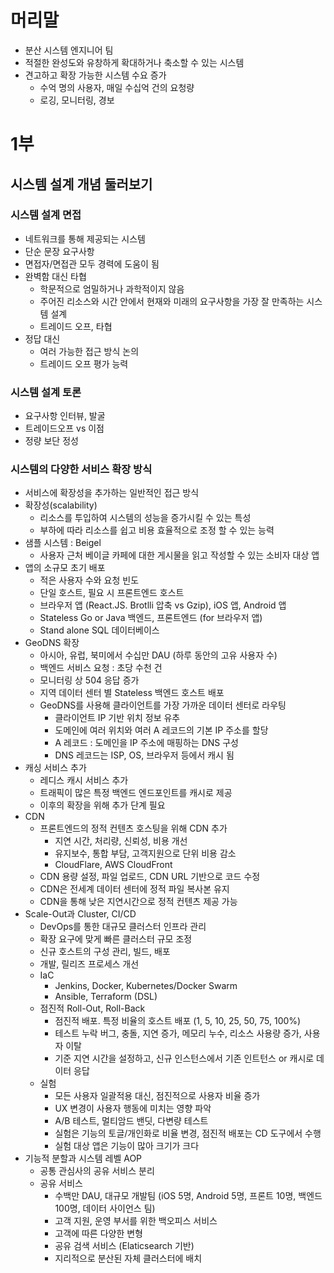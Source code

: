 # 머리말

* 분산 시스템 엔지니어 팀
* 적절한 완성도와 유창하게 확대하거나 축소할 수 있는 시스템
* 견고하고 확장 가능한 시스템 수요 증가
	* 수억 명의 사용자, 매일 수십억 건의 요청량
	* 로깅, 모니터링, 경보

# 1부

## 시스템 설계 개념 둘러보기

### 시스템 설계 면접

* 네트워크를 통해 제공되는 시스템
* 단순 문장 요구사항
* 면접자/면접관 모두 경력에 도움이 됨
* 완벽함 대신 타협
	* 학문적으로 엄밀하거나 과학적이지 않음
	* 주어진 리소스와 시간 안에서 현재와 미래의 요구사항을 가장 잘 만족하는 시스템 설계
	* 트레이드 오프, 타협
* 정답 대신
	* 여러 가능한 접근 방식 논의
	* 트레이드 오프 평가 능력

### 시스템 설계 토론

* 요구사항 인터뷰, 발굴
* 트레이드오프 vs 이점
* 정량 보단 정성

### 시스템의 다양한 서비스 확장 방식

* 서비스에 확장성을 추가하는 일반적인 접근 방식
* 확장성(scalability)
	* 리소스를 투입하여 시스템의 성능을 증가시킬 수 있는 특성
	* 부하에 따라 리소스를 쉽고 비용 효율적으로 조정 할 수 있는 능력
* 샘플 시스템 : Beigel
	* 사용자 근처 베이글 카페에 대한 게시물을 읽고 작성할 수 있는 소비자 대상 앱
* 앱의 소규모 초기 배포
	* 적은 사용자 수와 요청 빈도
	* 단일 호스트, 필요 시 프론트엔드 호스트
	* 브라우저 앱 (React.JS. Brotlli 압축 vs Gzip), iOS 앱, Android 앱
	* Stateless Go or Java 백엔드, 프론트엔드 (for 브라우저 앱)
	* Stand alone SQL 데이터베이스
* GeoDNS 확장
	* 아시아, 유럽, 북미에서 수십만 DAU (하루 동안의 고유 사용자 수)
	* 백엔드 서비스 요청 : 초당 수천 건
	* 모니터링 상 504 응답 증가
	* 지역 데이터 센터 별 Stateless 백엔드 호스트 배포
	* GeoDNS를 사용해 클라이언트를 가장 가까운 데이터 센터로 라우팅
		* 클라이언트 IP 기반 위치 정보 유추
		* 도메인에 여러 위치와 여러 A 레코드의 기본 IP 주소를 할당
		* A 레코드 : 도메인을 IP 주소에 매핑하는 DNS 구성
		* DNS 레코드는 ISP, OS, 브라우저 등에서 캐시 됨
* 캐싱 서비스 추가
	* 레디스 캐시 서비스 추가
	* 트래픽이 많은 특정 백엔드 엔드포인트를 캐시로 제공
	* 이후의 확장을 위해 추가 단계 필요
* CDN
	* 프론트엔드의 정적 컨텐츠 호스팅을 위해 CDN 추가
		* 지연 시간, 처리량, 신뢰성, 비용 개선
		* 유지보수, 통합 부담, 고객지원으로 단위 비용 감소
		* CloudFlare, AWS CloudFront
	* CDN 용량 설정, 파일 업로드, CDN URL 기반으로 코드 수정
	* CDN은 전세계 데이터 센터에 정적 파일 복사본 유지
	* CDN을 통해 낮은 지연시간으로 정적 컨텐츠 제공 가능
* Scale-Out과 Cluster, CI/CD
	* DevOps를 통한 대규모 클러스터 인프라 관리
	* 확장 요구에 맞게 빠른 클러스터 규모 조정
	* 신규 호스트의 구성 관리, 빌드, 배포
	* 개발, 릴리즈 프로세스 개선
	* IaC
		* Jenkins, Docker, Kubernetes/Docker Swarm
		* Ansible, Terraform (DSL)
	* 점진적 Roll-Out, Roll-Back
		* 점진적 배포. 특정 비율의 호스트 배포 (1, 5, 10, 25, 50, 75, 100%)
		* 테스트 누락 버그, 충돌, 지연 증가, 메모리 누수, 리소스 사용량 증가, 사용자 이탈
		* 기준 지연 시간을 설정하고, 신규 인스턴스에서 기존 인트턴스 or 캐시로 데이터 응답
	* 실험
		* 모든 사용자 일괄적용 대신, 점진적으로 사용자 비율 증가
		* UX 변경이 사용자 행동에 미치는 영향 파악
		* A/B 테스트, 멀티암드 밴딧, 다변량 테스트
		* 실험은 기능의 토글/개인화로 비율 변경, 점진적 배포는 CD 도구에서 수행
		* 실험 대상 앱은 기능이 많아 크기가 크다
* 기능적 분할과 시스템 레벨 AOP
	* 공통 관심사의 공유 서비스 분리
	* 공유 서비스
		* 수백만 DAU, 대규모 개발팀 (iOS 5명, Android 5명, 프론트 10명, 백엔드 100명, 데이터 사이언스 팀)
		* 고객 지원, 운영 부서를 위한 백오피스 서비스
		* 고객에 따른 다양한 변형
		* 공유 검색 서비스 (Elaticsearch 기반)
		* 지리적으로 분산된 자체 클러스터에 배치